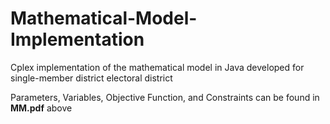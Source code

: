 # Mathematical-Model-Implementation
Cplex implementation of the mathematical model in Java developed for single-member district electoral district

Parameters, Variables, Objective Function, and Constraints can be found in **MM.pdf** above
